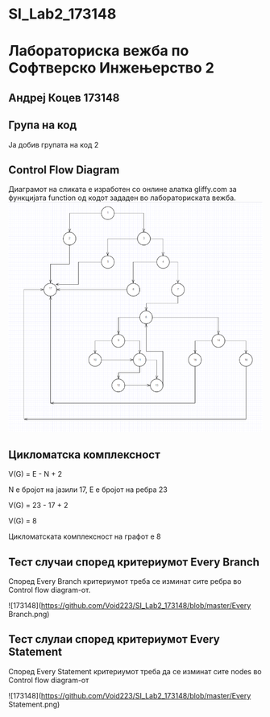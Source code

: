 # SI_Lab2_173148
# Лабораториска вежба по Софтверско Инжењерство 2
## Андреј Коцев 173148

## Група на код
Ја добив групата на код 2

## Control Flow Diagram
Диаграмот на сликата е изработен со онлине алатка gliffy.com за функцијата function од кодот зададен во лабораториската вежба.
![173148](https://github.com/Void223/SI_Lab2_173148/blob/master/CFG.png)

## Цикломатска комплексност
V(G) = E -  N + 2

N е бројот на јазили 17, E е бројот на ребра 23

V(G) = 23 - 17 + 2

V(G) = 8

Цикломатската комплексност на графот е 8

## Тест случаи според критериумот Every Branch

Според Every Branch критериумот треба се изминат сите ребра во Control flow diagram-от.

![173148](https://github.com/Void223/SI_Lab2_173148/blob/master/Every Branch.png)

## Тест слулаи според критериумот Every Statement

Според Every Statement критериумот треба да се изминат сите nodes во Control flow diagram-от

![173148](https://github.com/Void223/SI_Lab2_173148/blob/master/Every Statement.png)
